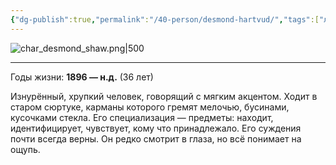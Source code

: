 ```yaml
---
{"dg-publish":true,"permalink":"/40-person/desmond-hartvud/","tags":["личность/клуб"]}
---
```


![char_desmond_shaw.png|500](/img/user/90.%20files/char_desmond_shaw.png)
***
Годы жизни: **1896 — н.д.** (36 лет)

Изнурённый, хрупкий человек, говорящий с мягким акцентом. Ходит в старом сюртуке, карманы которого гремят мелочью, бусинами, кусочками стекла. Его специализация — предметы: находит, идентифицирует, чувствует, кому что принадлежало. Его суждения почти всегда верны. Он редко смотрит в глаза, но всё понимает на ощупь.